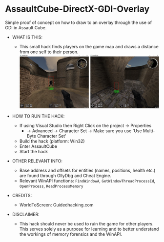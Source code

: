 # AssaultCube-DirectX-GDI-Overlay
Simple proof of concept on how to draw to an overlay through the use of GDI in Assault Cube.

- WHAT IS THIS:
  - This small hack finds players on the game map and draws a distance from one self to their person.
    ![alt text](https://github.com/Ctrl-Alt-1337/AssaultCube-GDI-ESP-Overlay/blob/master/screenshot.jpg)

- HOW TO RUN THE HACK:
  - If using Visual Studio then Right Click on the project -> Properties
    - -> Advanced -> Character Set -> Make sure you use 'Use Multi-Byte Character Set'
  - Build the hack (platform: Win32)
  - Enter AssaultCube
  - Start the hack
  
- OTHER RELEVANT INFO:
	- Base address and offsets for entities (names, positions, health etc.) are found through OllyDbg and Cheat Engine.
  - Relevant WinAPI functions: ```FindWindowA```, ```GetWindowThreadProcessId```, ```OpenProcess```, ```ReadProcessMemory```

- CREDITS:
	- WorldToScreen: Guidedhacking.com
  
- DISCLAIMER:
  - This hack should never be used to ruin the game for other players. This serves solely as a purpose for learning and to better understand the workings of memory forensics and the WinAPI.
